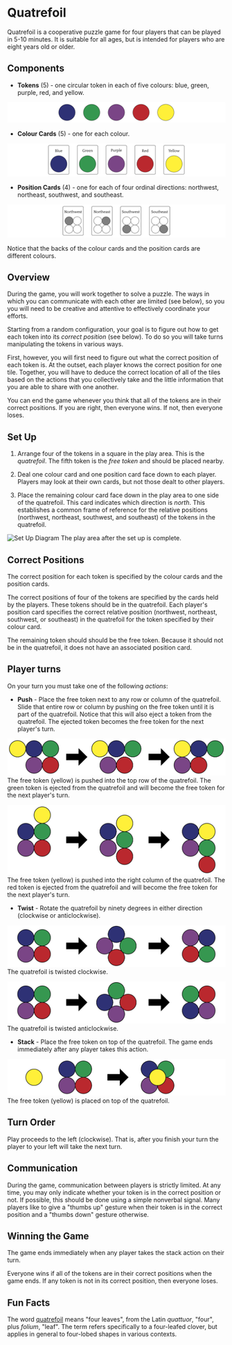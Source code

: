 # Quatrefoil
Quatrefoil is a cooperative puzzle game for four players that can be played in 5-10 minutes. It is suitable for all ages, but is intended for players who are eight years old or older.

## Components
  - __Tokens__ (5) -  one circular token in each of five colours: blue, green, purple, red, and yellow.

  ![Tokens Diagram](tokens_diagram.png)
  - __Colour Cards__ (5) - one for each colour.

  ![Colour Cards Diagram](colour_cards_diagram.png)
  - __Position Cards__ (4) - one for each of four ordinal directions: northwest, northeast, southwest, and southeast.

  ![Position Cards Diagram](position_cards_diagram.png)

  Notice that the backs of the colour cards and the position cards are different colours.

## Overview
During the game, you will work together to solve a puzzle. The ways in which you can communicate with each other are limited (see below), so you you will need to be creative and attentive to effectively coordinate your efforts.

Starting from a random configuration, your goal is to figure out how to get each token into its _correct position_ (see below). To do so you will take turns manipulating the tokens in various ways.

First, however, you will first need to figure out what the correct position of each token is. At the outset, each player knows the correct position for one tile. Together, you will have to deduce the correct location of all of the tiles based on the actions that you collectively take and the little information that you are able to share with one another.

You can end the game whenever you think that all of the tokens are in their correct positions. If you are right, then everyone wins.  If not, then everyone loses.

## Set Up
  1. Arrange four of the tokens in a square in the play area. This is the _quatrefoil_. The fifth token is the _free token_ and should be placed nearby.

  2. Deal one colour card and one position card face down to each player. Players may look at their own cards, but not those dealt to other players.

  3. Place the remaining colour card face down in the play area to one side of the quatrefoil. This card indicates which direction is _north_. This establishes a common frame of reference for the relative positions (northwest, northeast, southwest, and southeast) of the tokens in the quatrefoil.

![Set Up Diagram](setup_diagram.png)
The play area after the set up is complete.

## Correct Positions
The correct position for each token is specified by the colour cards and the position cards.

The correct positions of four of the tokens are specified by the cards held by the players. These tokens should be in the quatrefoil. Each player's position card specifies the correct relative position (northwest, northeast, southwest, or southeast) in the quatrefoil for the token specified by their colour card.

The remaining token should should be the free token. Because it should not be in the quatrefoil, it does not have an associated position card.

## Player turns
On your turn you must take one of the following _actions_:
  - __Push__ - Place the free token next to any row or column of the quatrefoil. Slide that entire row or column by pushing on the free token until it is part of the quatrefoil. Notice that this will also eject a token from the quatrefoil. The ejected token becomes the free token for the next player's turn.
  <!-- ![Push animation](push_animation.gif) -->
  ![Push Row Diagram](push_row_diagram.png)
  The free token (yellow) is pushed into the top row of the quatrefoil. The green token is ejected from the quatrefoil and will become the free token for the next player's turn.

  ![Push Column Diagram](push_column_diagram.png)
  The free token (yellow) is pushed into the right column of the quatrefoil. The red token is ejected from the quatrefoil and will become the free token for the next player's turn.
  - __Twist__ - Rotate the quatrefoil by ninety degrees in either direction (clockwise or anticlockwise).
  <!-- ![Twist animation](twist_animation.gif) -->
  ![Twist Clockwise Diagram](twist_clockwise_diagram.png)
  The quatrefoil is twisted clockwise.

  ![Twist Anticlockwise Diagram](twist_anticlockwise_diagram.png)
  The quatrefoil is twisted anticlockwise.
  - __Stack__ - Place the free token on top of the quatrefoil. The game ends immediately after any player takes this action.

  ![Stack Diagram](stack_diagram.png)
  The free token (yellow) is placed on top of the quatrefoil.

## Turn Order  
Play proceeds to the left (clockwise). That is, after you finish your turn the player to your left will take the next turn.

## Communication
During the game, communication between players is strictly limited. At any time, you may only indicate whether your token is in the correct position or not. If possible, this should be done using a simple nonverbal signal. Many players like to give a "thumbs up" gesture when their token is in the correct position and a "thumbs down" gesture otherwise.

## Winning the Game
The game ends immediately when any player takes the stack action on their turn.

Everyone wins if all of the tokens are in their correct positions when the game ends. If any token is not in its correct position, then everyone loses.

## Fun Facts
The word [quatrefoil](https://en.wikipedia.org/wiki/Quatrefoil) means "four leaves", from the Latin _quattuor_, "four", plus _folium_, "leaf". The term refers specifically to a four-leafed clover, but applies in general to four-lobed shapes in various contexts.
